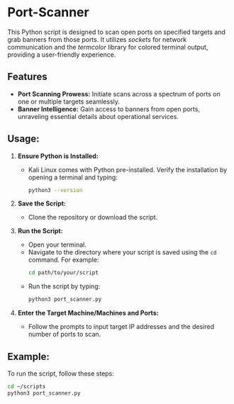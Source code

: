 # Port-Scanner
This Python script is designed to scan open ports on specified targets and grab banners from those ports. It utilizes *sockets* for network communication and the *termcolor* library for colored terminal output, providing a user-friendly experience.

## Features
- **Port Scanning Prowess:** Initiate scans across a spectrum of ports on one or multiple targets seamlessly.
- **Banner Intelligence:** Gain access to banners from open ports, unraveling essential details about operational services.

## Usage:
1. **Ensure Python is Installed:**
   - Kali Linux comes with Python pre-installed. Verify the installation by opening a terminal and typing:
     ```bash
     python3 --version
     ```

2. **Save the Script:**
   - Clone the repository or download the script.

3. **Run the Script:**
   - Open your terminal.
   - Navigate to the directory where your script is saved using the `cd` command. For example:
     ```bash
     cd path/to/your/script
     ```
   - Run the script by typing:
     ```bash
     python3 port_scanner.py
     ```

4. **Enter the Target Machine/Machines and Ports:**
   - Follow the prompts to input target IP addresses and the desired number of ports to scan.


## Example:
To run the script, follow these steps:
```bash
cd ~/scripts
python3 port_scanner.py
